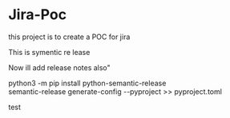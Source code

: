 # Jira-Poc
this project is to create a POC for jira



This is symentic re
lease


 Now ill add release notes also"
 
python3 -m pip install python-semantic-release               
semantic-release generate-config --pyproject >> pyproject.toml


test
